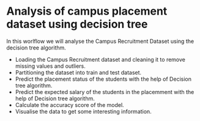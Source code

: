 # Analysis of campus placement dataset using decision tree

In this worlflow we will analyse the Campus Recruitment Dataset using the decision tree algorithm.
- Loading the Campus Recruitment dataset and cleaning it to remove missing values and outliers.
- Partitioning the dataset into train and test dataset.
- Predict the placement status of the students with the help of Decision tree algorithm.
- Predict the expected salary of the students in the placemment with the help of Decision tree algorithm.
- Calculate the accuracy score of the model.
- Visualise the data to get some interesting information.